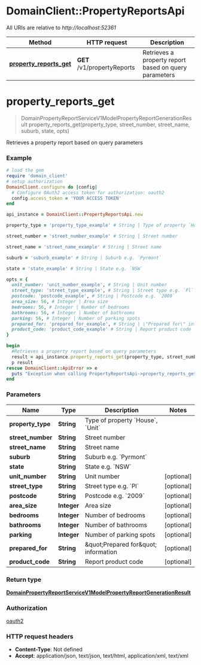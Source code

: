 # DomainClient::PropertyReportsApi

All URIs are relative to *http://localhost:52361*

Method | HTTP request | Description
------------- | ------------- | -------------
[**property_reports_get**](PropertyReportsApi.md#property_reports_get) | **GET** /v1/propertyReports | Retrieves a property report based on query parameters


# **property_reports_get**
> DomainPropertyReportServiceV1ModelPropertyReportGenerationResult property_reports_get(property_type, street_number, street_name, suburb, state, opts)

Retrieves a property report based on query parameters

### Example
```ruby
# load the gem
require 'domain_client'
# setup authorization
DomainClient.configure do |config|
  # Configure OAuth2 access token for authorization: oauth2
  config.access_token = 'YOUR ACCESS TOKEN'
end

api_instance = DomainClient::PropertyReportsApi.new

property_type = 'property_type_example' # String | Type of property `House`, `Unit`

street_number = 'street_number_example' # String | Street number

street_name = 'street_name_example' # String | Street name

suburb = 'suburb_example' # String | Suburb e.g. `Pyrmont`

state = 'state_example' # String | State e.g. `NSW`

opts = { 
  unit_number: 'unit_number_example', # String | Unit number
  street_type: 'street_type_example', # String | Street type e.g. `Pl`
  postcode: 'postcode_example', # String | Postcode e.g. `2009`
  area_size: 56, # Integer | Area size
  bedrooms: 56, # Integer | Number of bedrooms
  bathrooms: 56, # Integer | Number of bathrooms
  parking: 56, # Integer | Number of parking spots
  prepared_for: 'prepared_for_example', # String | \"Prepared for\" information
  product_code: 'product_code_example' # String | Report product code
}

begin
  #Retrieves a property report based on query parameters
  result = api_instance.property_reports_get(property_type, street_number, street_name, suburb, state, opts)
  p result
rescue DomainClient::ApiError => e
  puts "Exception when calling PropertyReportsApi->property_reports_get: #{e}"
end
```

### Parameters

Name | Type | Description  | Notes
------------- | ------------- | ------------- | -------------
 **property_type** | **String**| Type of property &#x60;House&#x60;, &#x60;Unit&#x60; | 
 **street_number** | **String**| Street number | 
 **street_name** | **String**| Street name | 
 **suburb** | **String**| Suburb e.g. &#x60;Pyrmont&#x60; | 
 **state** | **String**| State e.g. &#x60;NSW&#x60; | 
 **unit_number** | **String**| Unit number | [optional] 
 **street_type** | **String**| Street type e.g. &#x60;Pl&#x60; | [optional] 
 **postcode** | **String**| Postcode e.g. &#x60;2009&#x60; | [optional] 
 **area_size** | **Integer**| Area size | [optional] 
 **bedrooms** | **Integer**| Number of bedrooms | [optional] 
 **bathrooms** | **Integer**| Number of bathrooms | [optional] 
 **parking** | **Integer**| Number of parking spots | [optional] 
 **prepared_for** | **String**| \&quot;Prepared for\&quot; information | [optional] 
 **product_code** | **String**| Report product code | [optional] 

### Return type

[**DomainPropertyReportServiceV1ModelPropertyReportGenerationResult**](DomainPropertyReportServiceV1ModelPropertyReportGenerationResult.md)

### Authorization

[oauth2](../README.md#oauth2)

### HTTP request headers

 - **Content-Type**: Not defined
 - **Accept**: application/json, text/json, text/html, application/xml, text/xml



